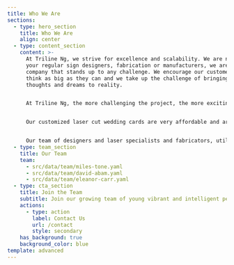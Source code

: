 ```yaml
---
title: Who We Are
sections:
  - type: hero_section
    title: Who We Are
    align: center
  - type: content_section
    content: >-
      At Triline Ng, we strive for excellence and scalability. We are not just
      your regular sign designers, fabrication or manufacturers, we are a
      company that stands up to any challenge. We encourage our customers to
      think as big as they can and we take up the challenge of bringing their
      thoughts and dreams to reality.


      At Triline Ng, the more challenging the project, the more exciting it becomes. Our international partnership and collaboration means we stay ahead of the technology that drives the industry.


      Our customized laser cut wedding cards are very affordable and are a unique way to make that memorable statement – a collector’s item of all times.


      Our team of designers and laser specialists and fabricators, utilize the latest and best materials and methods to achieve incredible detail in finishing and product. You will not see our signs slip, slither or slant, except by design.
  - type: team_section
    title: Our Team
    team:
      - src/data/team/miles-tone.yaml
      - src/data/team/david-abam.yaml
      - src/data/team/eleanor-carr.yaml
  - type: cta_section
    title: Join the Team
    subtitle: Join our growing team of young vibrant and intelligent people.
    actions:
      - type: action
        label: Contact Us
        url: /contact
        style: secondary
    has_background: true
    background_color: blue
template: advanced
---
```

